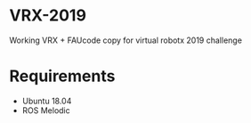 # VRX-2019
Working VRX + FAUcode copy for virtual robotx 2019 challenge

# Requirements
* Ubuntu 18.04
* ROS Melodic

